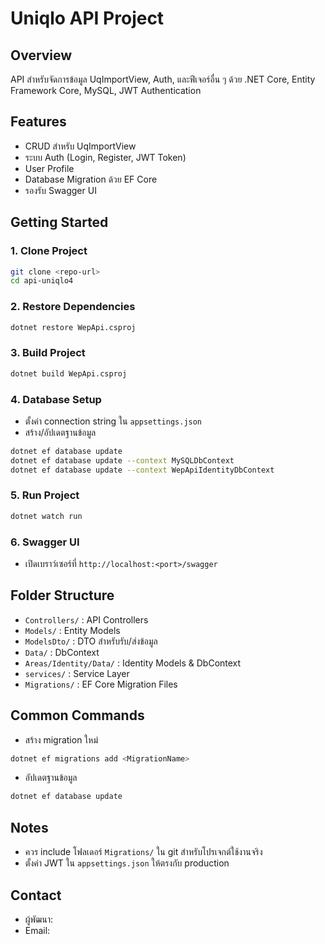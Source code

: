 # Uniqlo API Project

## Overview
API สำหรับจัดการข้อมูล UqImportView, Auth, และฟีเจอร์อื่น ๆ ด้วย .NET Core, Entity Framework Core, MySQL, JWT Authentication

## Features
- CRUD สำหรับ UqImportView
- ระบบ Auth (Login, Register, JWT Token)
- User Profile
- Database Migration ด้วย EF Core
- รองรับ Swagger UI

## Getting Started
### 1. Clone Project
```sh
git clone <repo-url>
cd api-uniqlo4
```

### 2. Restore Dependencies
```sh
dotnet restore WepApi.csproj
```

### 3. Build Project
```sh
dotnet build WepApi.csproj
```

### 4. Database Setup
- ตั้งค่า connection string ใน `appsettings.json`
- สร้าง/อัปเดตฐานข้อมูล
```sh
dotnet ef database update
dotnet ef database update --context MySQLDbContext
dotnet ef database update --context WepApiIdentityDbContext
```

### 5. Run Project
```sh
dotnet watch run
```

### 6. Swagger UI
- เปิดเบราว์เซอร์ที่ `http://localhost:<port>/swagger`

## Folder Structure
- `Controllers/` : API Controllers
- `Models/` : Entity Models
- `ModelsDto/` : DTO สำหรับรับ/ส่งข้อมูล
- `Data/` : DbContext
- `Areas/Identity/Data/` : Identity Models & DbContext
- `services/` : Service Layer
- `Migrations/` : EF Core Migration Files

## Common Commands
- สร้าง migration ใหม่
```sh
dotnet ef migrations add <MigrationName>
```
- อัปเดตฐานข้อมูล
```sh
dotnet ef database update
```

## Notes
- ควร include โฟลเดอร์ `Migrations/` ใน git สำหรับโปรเจกต์ใช้งานจริง
- ตั้งค่า JWT ใน `appsettings.json` ให้ตรงกับ production

## Contact
- ผู้พัฒนา: <your name>
- Email: <your email>
